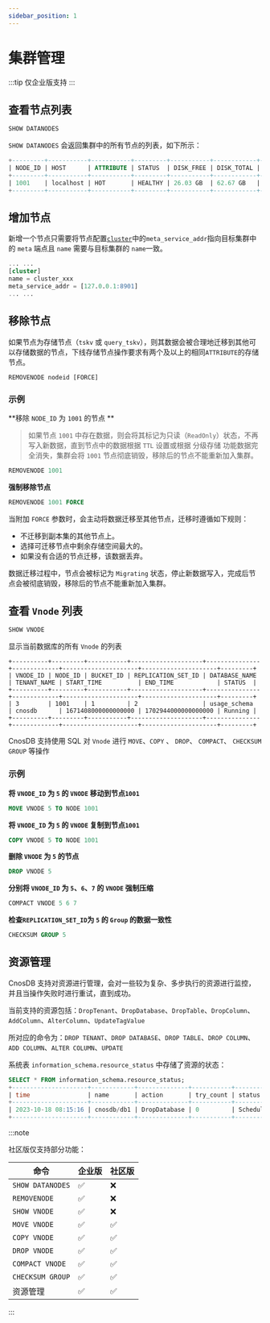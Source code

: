 ```yaml
---
sidebar_position: 1
---
```


# 集群管理

:::tip
仅企业版支持
:::

## 查看节点列表

```sql
SHOW DATANODES
```

`SHOW DATANODES` 会返回集群中的所有节点的列表，如下所示：

```sql
+---------+-----------+-----------+---------+-----------+------------+---------------------+
| NODE_ID | HOST      | ATTRIBUTE | STATUS  | DISK_FREE | DISK_TOTAL | LAST_UPDATED_TIME   |
+---------+-----------+-----------+---------+-----------+------------+---------------------+
| 1001    | localhost | HOT       | HEALTHY | 26.03 GB  | 62.67 GB   | 2023-12-26 09:15:29 |
+---------+-----------+-----------+---------+-----------+------------+---------------------+
```



## 增加节点

新增一个节点只需要将节点配置[`cluster`](../reference/config#cluster)中的`meta_service_addr`指向目标集群中的 `meta` 端点且 `name` 需要与目标集群的 `name`一致。

```sql
... ...
[cluster]
name = cluster_xxx
meta_service_addr = [127.0.0.1:8901]
... ...
```



## 移除节点

如果节点为存储节点（`tskv` 或 `query_tskv`），则其数据会被合理地迁移到其他可以存储数据的节点，下线存储节点操作要求有两个及以上的相同`ATTRIBUTE`的存储节点。

```
REMOVENODE nodeid [FORCE]
```

### 示例

**移除 `NODE_ID` 为 `1001` 的节点 **

> 如果节点 `1001` 中存在数据，则会将其标记为只读（`ReadOnly`）状态，不再写入新数据，直到节点中的数据根据 `TTL` 设置或根据 分级存储 功能数据完全消失，集群会将 `1001` 节点彻底销毁，移除后的节点不能重新加入集群。

```sql
REMOVENODE 1001
```

**强制移除节点**

```sql
REMOVENODE 1001 FORCE
```

当附加 `FORCE` 参数时，会主动将数据迁移至其他节点，迁移时遵循如下规则：

- 不迁移到副本集的其他节点上。
- 选择可迁移节点中剩余存储空间最大的。
- 如果没有合适的节点迁移，该数据丢弃。

数据迁移过程中，节点会被标记为 `Migrating` 状态，停止新数据写入，完成后节点会被彻底销毁，移除后的节点不能重新加入集群。

## 查看 `Vnode` 列表

```sql
SHOW VNODE
```

显示当前数据库的所有 `Vnode` 的列表

```shell
+----------+---------+-----------+--------------------+---------------+-------------+---------------------+---------------------+---------+
| VNODE_ID | NODE_ID | BUCKET_ID | REPLICATION_SET_ID | DATABASE_NAME | TENANT_NAME | START_TIME          | END_TIME            | STATUS  |
+----------+---------+-----------+--------------------+---------------+-------------+---------------------+---------------------+---------+
| 3        | 1001    | 1         | 2                  | usage_schema  | cnosdb      | 1671408000000000000 | 1702944000000000000 | Running |
+----------+---------+-----------+--------------------+---------------+-------------+---------------------+---------------------+---------+
```

CnosDB 支持使用 SQL 对 `Vnode` 进行 `MOVE`、`COPY` 、 `DROP`、 `COMPACT`、 `CHECKSUM GROUP` 等操作

### 示例

**将 `VNODE_ID` 为 `5` 的 `VNODE` 移动到节点`1001`**

```sql
MOVE VNODE 5 TO NODE 1001
```

**将 `VNODE_ID` 为 `5` 的 `VNODE` 复制到节点`1001`**

```sql
COPY VNODE 5 TO NODE 1001
```

**删除 `VNODE` 为 `5` 的节点**

```sql
DROP VNODE 5
```

**分别将 `VNODE_ID` 为 `5`、`6`、`7` 的 `VNODE` 强制压缩**

```sql
COMPACT VNODE 5 6 7
```

**检查`REPLICATION_SET_ID`为 `5` 的 `Group` 的数据一致性**

```sql
CHECKSUM GROUP 5
```

## 资源管理

CnosDB 支持对资源进行管理，会对一些较为复杂、多步执行的资源进行监控，并且当操作失败时进行重试，直到成功。

当前支持的资源包括：`DropTenant`、`DropDatabase`、`DropTable`、`DropColumn`、`AddColumn`、`AlterColumn`、`UpdateTagValue`

所对应的命令为：`DROP TENANT`、`DROP DATABASE`、`DROP TABLE`、`DROP COLUMN`、`ADD COLUMN`、`ALTER COLUMN`、`UPDATE`

系统表 `information_schema.resource_status` 中存储了资源的状态：

```sql
SELECT * FROM information_schema.resource_status;
+---------------------+------------+--------------+-----------+----------+---------+
| time                | name       | action       | try_count | status   | comment |
+---------------------+------------+--------------+-----------+----------+---------+
| 2023-10-18 08:15:16 | cnosdb/db1 | DropDatabase | 0         | Schedule |         |
+---------------------+------------+--------------+-----------+----------+---------+
```

:::note

社区版仅支持部分功能：

| 命令             | 企业版 | 社区版 |
| ---------------- | ------ | ------ |
| `SHOW DATANODES` | ✅      | ❌      |
| `REMOVENODE`     | ✅      | ❌      |
| `SHOW VNODE`     | ✅      | ❌      |
| `MOVE VNODE`     | ✅      | ✅      |
| `COPY VNODE`     | ✅      | ✅      |
| `DROP VNODE`     | ✅      | ✅      |
| `COMPACT VNODE`  | ✅      | ✅      |
| `CHECKSUM GROUP` | ✅      | ✅      |
| 资源管理         | ✅      | ✅      |

:::